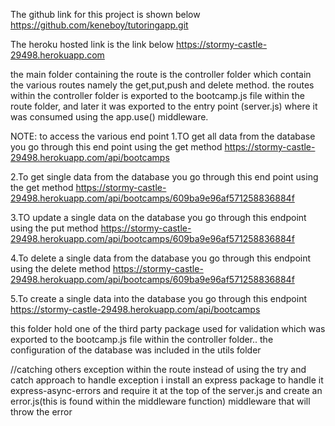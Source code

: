 The github link for this project is shown below
https://github.com/keneboy/tutoringapp.git

The heroku hosted link is the link below
https://stormy-castle-29498.herokuapp.com

 <!-- 
 The Heroku link will be provided  -->

 <!-- THE ROUTES DOCUMENTATION -->

the main folder containing the route is the controller folder
which contain the various routes namely the get,put,push and delete method.
the routes within the controller folder is exported to the bootcamp.js file within the route folder,
and later it was exported to the entry point (server.js) where it was consumed using the app.use() middleware.

NOTE:
to access the various end point
1.TO get all data from the database you go through this end point using the get method
https://stormy-castle-29498.herokuapp.com/api/bootcamps

2.To get single data from the database you go through this end point using the get method
https://stormy-castle-29498.herokuapp.com/api/bootcamps/609ba9e96af571258836884f

3.TO update a single data on the database you go through this endpoint using the put method
https://stormy-castle-29498.herokuapp.com/api/bootcamps/609ba9e96af571258836884f

4.To delete a single data from the database you go through this endpoint using the delete method
https://stormy-castle-29498.herokuapp.com/api/bootcamps/609ba9e96af571258836884f

5.To create a single data into the database you go through this endpoint
https://stormy-castle-29498.herokuapp.com/api/bootcamps

<!-- THE UTILS FOLDER -->

this folder hold one of the third party package used for validation which was exported to the bootcamp.js file within the controller folder..
the configuration of the database was included in the utils folder

//catching others exception within the route
instead of using the try and catch approach to handle exception i install an express package
to handle it express-async-errors and require it at the top of the server.js
and create an error.js(this is found within the middleware function) middleware that will throw the error
